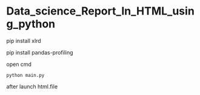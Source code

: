 # Data_science_Report_In_HTML_using_python

pip install xlrd

pip install pandas-profiling


open cmd


    python main.py


after launch html.file
